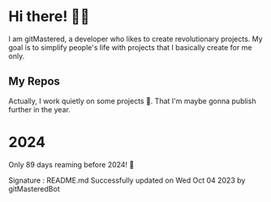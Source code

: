 
# Hi there! 🙋‍♂️
I am gitMastered, a developer who likes to create revolutionary projects.
My goal is to simplify people's life with projects that I basically create for me only.

## My Repos
Actually, I work quietly on some projects 👀. That I'm maybe gonna publish further in the year.

# 2024
Only 89 days reaming before 2024! 🙌

Signature : README.md Successfully updated on Wed Oct 04 2023 by gitMasteredBot

